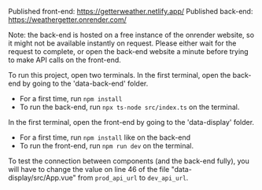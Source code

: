 Published front-end: https://getterweather.netlify.app/
Published back-end: https://weathergetter.onrender.com/

Note: the back-end is hosted on a free instance of the onrender website, so it might not be available instantly on request. Please either wait for the request to complete, or open the back-end website a minute before trying to make API calls on the front-end.

To run this project, open two terminals. In the first terminal, open the back-end by going to the 'data-back-end' folder.

* For a first time, run ``npm install``
* To run the back-end, run ``npx ts-node src/index.ts`` on the terminal.

In the first terminal, open the front-end by going to the 'data-display' folder.
* For a first time, run ``npm install`` like on the back-end
* To run the front-end, run ``npm run dev`` on the terminal.

To test the connection between components (and the back-end fully), you will have to change the value on line 46 of the file "data-display/src/App.vue" from ``prod_api_url`` to ``dev_api_url``.
